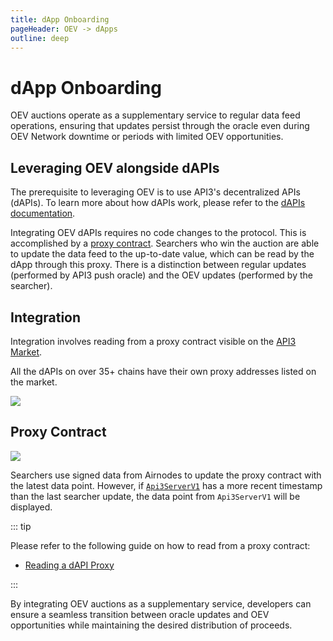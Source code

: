 ```yaml
---
title: dApp Onboarding
pageHeader: OEV -> dApps
outline: deep
---
```


<PageHeader/>

<!-- TODO: Explain dApp ID and how it relates to onboarding -->

# dApp Onboarding

OEV auctions operate as a supplementary service to regular data feed operations,
ensuring that updates persist through the oracle even during OEV Network
downtime or periods with limited OEV opportunities.

## Leveraging OEV alongside dAPIs

The prerequisite to leveraging OEV is to use API3's decentralized APIs (dAPIs).
To learn more about how dAPIs work, please refer to the
[dAPIs documentation](/dapis/).

Integrating OEV dAPIs requires no code changes to the protocol. This is
accomplished by a [proxy contract](/oev/dapps/#proxy-contract). Searchers who
win the auction are able to update the data feed to the up-to-date value, which
can be read by the dApp through this proxy. There is a distinction between
regular updates (performed by API3 push oracle) and the OEV updates (performed
by the searcher).

## Integration

Integration involves reading from a proxy contract visible on the
[API3 Market](https://market.api3.org).

All the dAPIs on over 35+ chains have their own proxy addresses listed on the
market.

<div>
  <img src="/oev/dapps/assets/market.png" />
</div>

## Proxy Contract

<div>
  <img src="/dapis/assets/images/dAPI_explainer.png" />
</div>

Searchers use signed data from Airnodes to update the proxy contract with the
latest data point. However, if [`Api3ServerV1`](/dapis/reference/understand/)
has a more recent timestamp than the last searcher update, the data point from
`Api3ServerV1` will be displayed.

::: tip

Please refer to the following guide on how to read from a proxy contract:

- [Reading a dAPI Proxy](/dapis/guides/read-a-dapi/index.md)

:::

By integrating OEV auctions as a supplementary service, developers can ensure a
seamless transition between oracle updates and OEV opportunities while
maintaining the desired distribution of proceeds.
